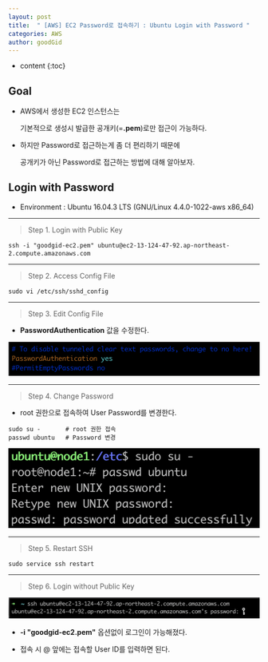 ```yaml
---
layout: post
title:  " [AWS] EC2 Password로 접속하기 : Ubuntu Login with Password "
categories: AWS
author: goodGid
---
```

* content
{:toc}

## Goal

* AWS에서 생성한 EC2 인스턴스는 

  기본적으로 생성시 발급한 공개키(=**.pem**)로만 접근이 가능하다.

* 하지만 Password로 접근하는게 좀 더 편리하기 때문에 
  
  공개키가 아닌 Password로 접근하는 방법에 대해 알아보자.






## Login with Password

* Environment : Ubuntu 16.04.3 LTS (GNU/Linux 4.4.0-1022-aws x86_64)

---

> Step 1. Login with Public Key

``` shell
ssh -i "goodgid-ec2.pem" ubuntu@ec2-13-124-47-92.ap-northeast-2.compute.amazonaws.com
```

---


> Step 2. Access Config File

``` shell
sudo vi /etc/ssh/sshd_config
```

---


> Step 3. Edit Config File

* **PasswordAuthentication** 값을 수정한다.

![](/assets/img/aws/ec2_login_1.png)



---


> Step 4. Change Password

* root 권한으로 접속하여 User Password를 변경한다.

``` shell
sudo su -       # root 권한 접속
passwd ubuntu   # Password 변경
```

![](/assets/img/aws/ec2_login_2.png)

---


> Step 5. Restart SSH

``` shell
sudo service ssh restart
```



---

> Step 6. Login without Public Key

![](/assets/img/aws/ec2_login_3.png)

* **-i "goodgid-ec2.pem"** 옵션없이 로그인이 가능해졌다.

* 접속 시 @ 앞에는 접속할 User ID를 입력하면 된다.